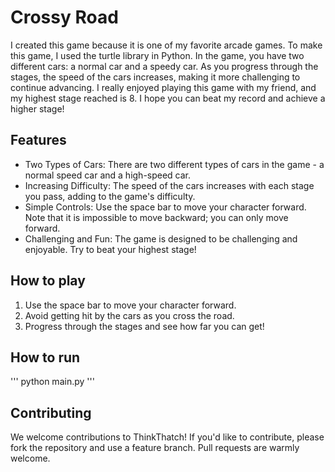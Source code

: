 # Crossy Road

I created this game because it is one of my favorite arcade games. To make this game, I used the turtle library in Python. In the game, you have two different cars: a normal car and a speedy car. As you progress through the stages, the speed of the cars increases, making it more challenging to continue advancing. I really enjoyed playing this game with my friend, and my highest stage reached is 8. I hope you can beat my record and achieve a higher stage!

## Features

* Two Types of Cars: There are two different types of cars in the game - a normal speed car and a high-speed car.
* Increasing Difficulty: The speed of the cars increases with each stage you pass, adding to the game's difficulty.
* Simple Controls: Use the space bar to move your character forward. Note that it is impossible to move backward; you can only move forward.
* Challenging and Fun: The game is designed to be challenging and enjoyable. Try to beat your highest stage!

## How to play

1. Use the space bar to move your character forward.
2. Avoid getting hit by the cars as you cross the road.
3. Progress through the stages and see how far you can get!

## How to run
'''
python main.py
'''

## Contributing

We welcome contributions to ThinkThatch! If you'd like to contribute, please fork the repository and use a feature branch. Pull requests are warmly welcome.
